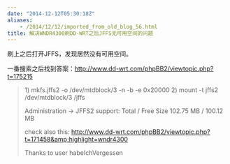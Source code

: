 ```yaml
---
date: "2014-12-12T05:30:18Z"
aliases:
    - /2014/12/12/imported_from_old_blog_56.html
title: 解决WNDR4300刷DD-WRT之后JFFS无可用空间的问题
---
```


刷上之后打开JFFS，发现居然没有可用空间。

一番搜索之后找到答案：http://www.dd-wrt.com/phpBB2/viewtopic.php?t=175215
<blockquote>1) mkfs.jffs2 -o /dev/mtdblock/3 -n -b -e 0x20000
2) mount -t jffs2 /dev/mtdblock/3 /jffs

Administration -&gt; JFFS2 support: Total / Free Size 102.75 MB / 100.12 MB

check also this: <a class="postlink" href="http://www.dd-wrt.com/phpBB2/viewtopic.php?t=171458&amp;highlight=wndr4300" target="_blank" rel="nofollow">http://www.dd-wrt.com/phpBB2/viewtopic.php?t=171458&amp;highlight=wndr4300</a>

Thanks to user habeIchVergessen</blockquote>